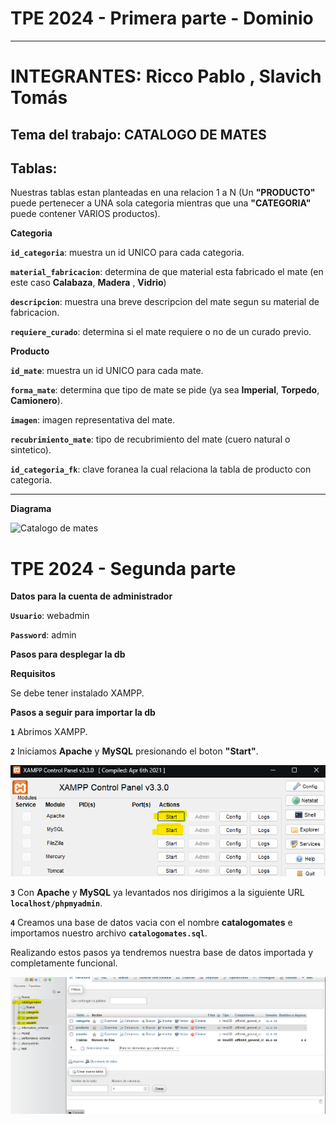 # TPE 2024 - Primera parte - Dominio

---

# INTEGRANTES: Ricco Pablo , Slavich Tomás

## Tema del trabajo: CATALOGO DE MATES

## Tablas:

Nuestras tablas estan planteadas en una relacion 1 a N (Un **"PRODUCTO"** puede pertenecer a UNA sola categoria mientras que una **"CATEGORIA"** puede contener VARIOS productos).

**Categoria**

**`id_categoria`**: muestra un id UNICO para cada categoria.

**`material_fabricacion`**: determina de que material esta fabricado el mate (en este caso **Calabaza**, **Madera** , **Vidrio**)

**`descripcion`**: muestra una breve descripcion del mate segun su material de fabricacion.

**`requiere_curado`**: determina si el mate requiere o no de un curado previo.

**Producto**

**`id_mate`**: muestra un id UNICO para cada mate.

**`forma_mate`**: determina que tipo de mate se pide (ya sea **Imperial**, **Torpedo**, **Camionero**).

**`imagen`**: imagen representativa del mate.

**`recubrimiento_mate`**: tipo de recubrimiento del mate (cuero natural o sintetico).

**`id_categoria_fk`**: clave foranea la cual relaciona la tabla de producto con categoria.

---

**Diagrama**

![Catalogo de mates](https://github.com/user-attachments/assets/d293fbcd-16c5-42fa-a70d-f15c6babddf8)

# TPE 2024 - Segunda parte

**Datos para la cuenta de administrador**

**`Usuario`**: webadmin

**`Password`**: admin

**Pasos para desplegar la db**

**Requisitos**

Se debe tener instalado XAMPP.

**Pasos a seguir para importar la db**

**`1`** Abrimos XAMPP.

**`2`** Iniciamos **Apache** y **MySQL** presionando el boton **"Start"**.

![alt text](xamppControlPanel.png)

**`3`** Con **Apache** y **MySQL** ya levantados nos dirigimos a la siguiente URL **`localhost/phpmyadmin`**.

**`4`** Creamos una base de datos vacia con el nombre **catalogomates** e importamos nuestro archivo **`catalogomates.sql`**.

Realizando estos pasos ya tendremos nuestra base de datos importada y completamente funcional.

![alt text](phpmyadminDB.png)
